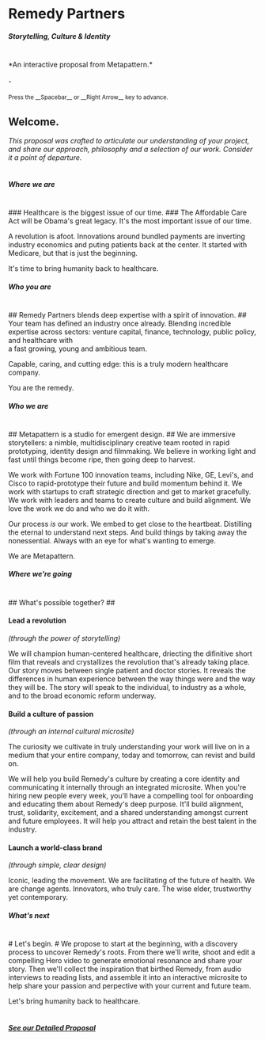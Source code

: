 
# Remedy Partners #
##### Storytelling, Culture & Identity #####
<br>
*An interactive proposal from Metapattern.*
<br><br>
-
<br><br>
<small>Press the __Spacebar__ or __Right Arrow__ key to advance.</small>


## Welcome. ##

*This proposal was crafted to articulate our understanding of your project,
and share our approach, philosophy and a selection of our work. Consider it a point of departure.*
<br><br>



##### Where we are #####
<br>
### Healthcare is the biggest issue of our time. ###
The Affordable Care Act will be Obama's great legacy. It's the most important issue of our time. 

A revolution is afoot. Innovations around bundled payments are inverting industry economics and puting patients back at the center. It started with Medicare, but that is just the beginning. 

It's time to bring humanity back to healthcare.

<!-- .slide: data-background="lib/img/obama.jpg" class="narrow white" -->



##### Who you are #####
<br>
## Remedy Partners blends deep expertise with a spirit of innovation. ##
Your team has defined an industry once already. Blending incredible expertise across sectors: venture capital, finance, technology, public policy, and healthcare with <br> a fast growing, young and ambitious team.

Capable, caring, and cutting edge: this is a truly modern healthcare company. 

You are the remedy.

<!-- .slide: data-background="lib/img/remedy.jpg" class="white" -->



##### Who we are #####
<br>
## Metapattern is a studio for emergent design. ##
We are immersive storytellers: a nimble, multidisciplinary creative team rooted in rapid prototyping, identity design and filmmaking. We believe in working light and fast until things become ripe, then going deep to harvest. 

We work with Fortune 100 innovation teams, including Nike, GE, Levi's, and Cisco to rapid-prototype their future and build momentum behind it.  We work with startups to craft strategic direction and get to market gracefully.  We work with leaders and teams to create culture and build alignment. We love the work we do and who we do it with.

Our process *is* our work. We embed to get close to the heartbeat.  Distilling the eternal to understand next steps.  And build things by taking away the nonessential.  Always with an eye for what's wanting to emerge.

We are Metapattern.

<!-- .slide: data-background="lib/img/stones-dark.jpg" class="white" -->



##### Where we're going #####
<br>
## What's possible together? ##


#### Lead a revolution ####
*(through the power of storytelling)*

We will champion human-centered healthcare, driecting the difinitive short film that reveals and crystallizes the revolution that's already taking place. Our story moves between single patient and doctor stories. It reveals the differences in human experience between the way things were and the way they will be.  The story will speak to the individual, to industry as a whole, and to the broad economic reform underway. 

<!-- .slide: data-background="lib/img/elder.jpg" class="white" -->


#### Build a culture of passion ####
*(through an internal cultural microsite)*

The curiosity we cultivate in truly understanding your work will live on in a medium that your entire company, today and tomorrow, can revist and build on.

We will help you build Remedy's culture by creating a core identity and communicating it internally through an integrated microsite.  When you're hiring new people every week, you'll have a compelling tool for onboarding and educating them about Remedy's deep purpose. It'll build alignment, trust, solidarity, excitement, and a shared understanding amongst current and future employees. It will help you attract and retain the best talent in the industry.

<!-- .slide: data-background="lib/img/swirl-dark.jpg" class="white" -->


#### Launch a world-class brand ####
*(through simple, clear design)*

Iconic, leading the movement. We are facilitating of the future of health. We are change agents. Innovators, who truly care.
The wise elder, trustworthy yet contemporary.

<!-- .slide: data-background="lib/img/display-remedy.jpg" class="white" -->



##### What's next #####
<br>
# Let's begin. #
We propose to start at the beginning, with a discovery process to uncover Remedy's roots. From there we'll write, shoot and edit a compelling Hero video to generate emotional resonance and share your story. Then we'll collect the inspiration that birthed Remedy, from audio interviews to reading lists, and assemble it into an interactive microsite to help share your passion and perpective with your current and future team.

Let's bring humanity back to healthcare.
<br><br>
##### <a href="http://metapattern.github.io/remedy/docs/meta_remedy_proposal_01.pdf" class="btn"> See our Detailed Proposal </a> #####
